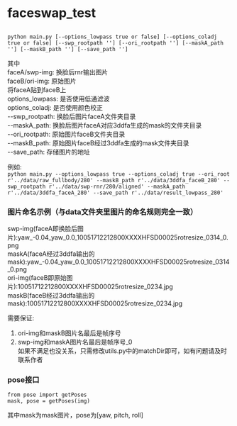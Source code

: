 # faceswap_test
## 
 `python main.py [--options_lowpass true or false] [--options_coladj true or false] [--swp_rootpath ''] [--ori_rootpath ''] [--maskA_path ''] [--maskB_path ''] [--save_path '']`  
   
其中  
faceA/swp-img:    换脸后rnr输出图片  
faceB/ori-img:    原始图片  
将faceA贴到faceB上  
options_lowpass: 是否使用低通滤波  
options_coladj:  是否使用颜色校正  
--swp_rootpath:  换脸后图片faceA文件夹目录  
--maskA_path:    换脸后图片faceA对应3ddfa生成的mask的文件夹目录  
--ori_rootpath:  原始图片faceB文件夹目录  
--maskB_path:    原始图片faceB经过3ddfa生成的mask文件夹目录  
--save_path:     存储图片的地址    
  
  
例如:   
`python main.py --options_lowpass true --options_coladj true --ori_root r'../data/raw_fullbody/280' --maskB_path r'../data/3ddfa_faceB_280' --swp_rootpath r'../data/swp-rnr/280/aligned' --maskA_path r'../data/3ddfa_faceA_280' --save_path r'../data/result_lowpass_280'`

### 图片命名示例（与data文件夹里图片的命名规则完全一致）  
swp-img(faceA即换脸后图片):yaw_-0.04_yaw_0.0_10051712212800XXXXHFSD00025rotresize_0314_0.png  
maskA(faceA经过3ddfa输出的mask):yaw_-0.04_yaw_0.0_10051712212800XXXXHFSD00025rotresize_0314_0.png  
ori-img(faceB即原始图片):10051712212800XXXXHFSD00025rotresize_0234.jpg  
maskB(faceB经过3ddfa输出的mask):10051712212800XXXXHFSD00025rotresize_0234.jpg   
  
需要保证:  
1. ori-img和maskB图片名最后是帧序号  
2. swp-img和maskA图片名最后是帧序号_0  
如果不满足也没关系，只需修改utils.py中的matchDir即可，如有问题请及时联系作者  

### pose接口 
```
from pose import getPoses
mask, pose = getPoses(img)
```
其中mask为mask图片，pose为[yaw, pitch, roll]
